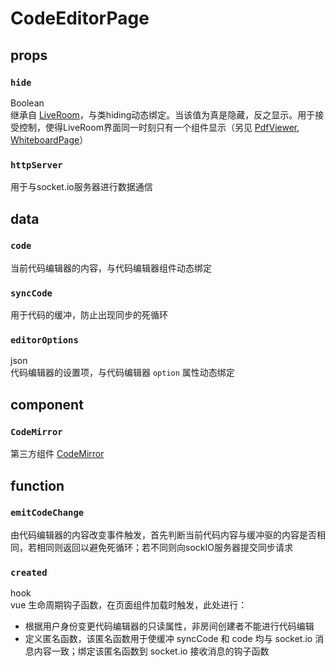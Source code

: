# CodeEditorPage
## props
### ```hide```
Boolean  
继承自 [LiveRoom](LiveRoom.vue.md)，与类hiding动态绑定。当该值为真是隐藏，反之显示。用于接受控制，使得LiveRoom界面同一时刻只有一个组件显示（另见 [PdfViewer](PdfViewer.vue.md), [WhiteboardPage](WhiteboardPage.vue.md)）

### ```httpServer```
用于与socket.io服务器进行数据通信

## data
### ```code```
当前代码编辑器的内容，与代码编辑器组件动态绑定

### ```syncCode```
用于代码的缓冲，防止出现同步的死循环

### ```editorOptions```
json  
代码编辑器的设置项，与代码编辑器 ```option``` 属性动态绑定

## component
### ```CodeMirror```
第三方组件 [CodeMirror](https://codemirror.net/)

## function
### ```emitCodeChange```
由代码编辑器的内容改变事件触发，首先判断当前代码内容与缓冲驱的内容是否相同，若相同则返回以避免死循环；若不同则向sockIO服务器提交同步请求

### ```created```
hook  
vue 生命周期钩子函数，在页面组件加载时触发，此处进行：
- 根据用户身份变更代码编辑器的只读属性，非房间创建者不能进行代码编辑
- 定义匿名函数，该匿名函数用于使缓冲 syncCode 和 code 均与 socket.io 消息内容一致；绑定该匿名函数到 socket.io 接收消息的钩子函数